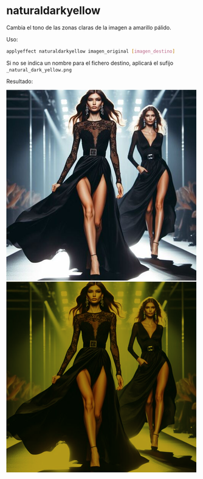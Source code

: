 # naturaldarkyellow

Cambia el tono de las zonas claras de la imagen a amarillo pálido.

Uso:

``` sh
applyeffect naturaldarkyellow imagen_original [imagen_destino]
```

Si no se indica un nombre para el fichero destino, aplicará el sufijo `_natural_dark_yellow.png`

Resultado:

![imagen original](../../images/image.jpg)
![naturaldarkyellow](../../images/image_natural_dark_yellow.png)
